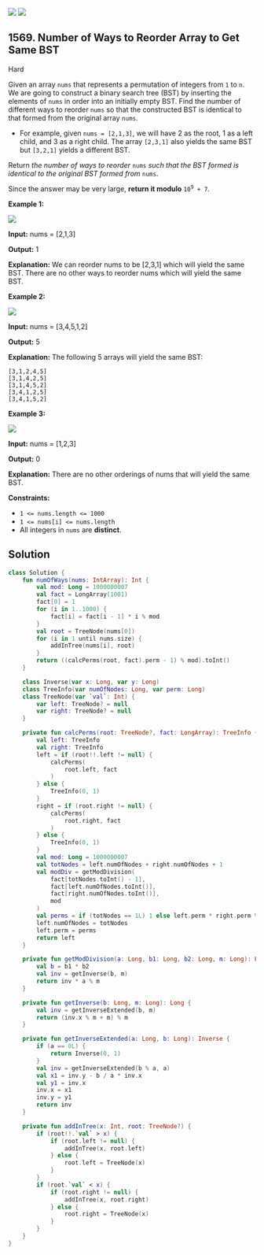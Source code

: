 [![](https://img.shields.io/github/stars/javadev/LeetCode-in-Kotlin?label=Stars&style=flat-square)](https://github.com/javadev/LeetCode-in-Kotlin)
[![](https://img.shields.io/github/forks/javadev/LeetCode-in-Kotlin?label=Fork%20me%20on%20GitHub%20&style=flat-square)](https://github.com/javadev/LeetCode-in-Kotlin/fork)

## 1569\. Number of Ways to Reorder Array to Get Same BST

Hard

Given an array `nums` that represents a permutation of integers from `1` to `n`. We are going to construct a binary search tree (BST) by inserting the elements of `nums` in order into an initially empty BST. Find the number of different ways to reorder `nums` so that the constructed BST is identical to that formed from the original array `nums`.

*   For example, given `nums = [2,1,3]`, we will have 2 as the root, 1 as a left child, and 3 as a right child. The array `[2,3,1]` also yields the same BST but `[3,2,1]` yields a different BST.

Return _the number of ways to reorder_ `nums` _such that the BST formed is identical to the original BST formed from_ `nums`.

Since the answer may be very large, **return it modulo** <code>10<sup>9</sup> + 7</code>.

**Example 1:**

![](https://assets.leetcode.com/uploads/2020/08/12/bb.png)

**Input:** nums = [2,1,3]

**Output:** 1

**Explanation:** We can reorder nums to be [2,3,1] which will yield the same BST. There are no other ways to reorder nums which will yield the same BST.

**Example 2:**

![](https://assets.leetcode.com/uploads/2020/08/12/ex1.png)

**Input:** nums = [3,4,5,1,2]

**Output:** 5

**Explanation:** The following 5 arrays will yield the same BST: 

    [3,1,2,4,5] 
    [3,1,4,2,5] 
    [3,1,4,5,2] 
    [3,4,1,2,5] 
    [3,4,1,5,2]

**Example 3:**

![](https://assets.leetcode.com/uploads/2020/08/12/ex4.png)

**Input:** nums = [1,2,3]

**Output:** 0

**Explanation:** There are no other orderings of nums that will yield the same BST.

**Constraints:**

*   `1 <= nums.length <= 1000`
*   `1 <= nums[i] <= nums.length`
*   All integers in `nums` are **distinct**.

## Solution

```kotlin
class Solution {
    fun numOfWays(nums: IntArray): Int {
        val mod: Long = 1000000007
        val fact = LongArray(1001)
        fact[0] = 1
        for (i in 1..1000) {
            fact[i] = fact[i - 1] * i % mod
        }
        val root = TreeNode(nums[0])
        for (i in 1 until nums.size) {
            addInTree(nums[i], root)
        }
        return ((calcPerms(root, fact).perm - 1) % mod).toInt()
    }

    class Inverse(var x: Long, var y: Long)
    class TreeInfo(var numOfNodes: Long, var perm: Long)
    class TreeNode(var `val`: Int) {
        var left: TreeNode? = null
        var right: TreeNode? = null
    }

    private fun calcPerms(root: TreeNode?, fact: LongArray): TreeInfo {
        val left: TreeInfo
        val right: TreeInfo
        left = if (root!!.left != null) {
            calcPerms(
                root.left, fact
            )
        } else {
            TreeInfo(0, 1)
        }
        right = if (root.right != null) {
            calcPerms(
                root.right, fact
            )
        } else {
            TreeInfo(0, 1)
        }
        val mod: Long = 1000000007
        val totNodes = left.numOfNodes + right.numOfNodes + 1
        val modDiv = getModDivision(
            fact[totNodes.toInt() - 1],
            fact[left.numOfNodes.toInt()],
            fact[right.numOfNodes.toInt()],
            mod
        )
        val perms = if (totNodes == 1L) 1 else left.perm * right.perm % mod * modDiv % mod
        left.numOfNodes = totNodes
        left.perm = perms
        return left
    }

    private fun getModDivision(a: Long, b1: Long, b2: Long, m: Long): Long {
        val b = b1 * b2
        val inv = getInverse(b, m)
        return inv * a % m
    }

    private fun getInverse(b: Long, m: Long): Long {
        val inv = getInverseExtended(b, m)
        return (inv.x % m + m) % m
    }

    private fun getInverseExtended(a: Long, b: Long): Inverse {
        if (a == 0L) {
            return Inverse(0, 1)
        }
        val inv = getInverseExtended(b % a, a)
        val x1 = inv.y - b / a * inv.x
        val y1 = inv.x
        inv.x = x1
        inv.y = y1
        return inv
    }

    private fun addInTree(x: Int, root: TreeNode?) {
        if (root!!.`val` > x) {
            if (root.left != null) {
                addInTree(x, root.left)
            } else {
                root.left = TreeNode(x)
            }
        }
        if (root.`val` < x) {
            if (root.right != null) {
                addInTree(x, root.right)
            } else {
                root.right = TreeNode(x)
            }
        }
    }
}
```